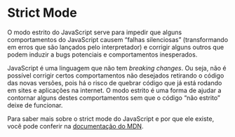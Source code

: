 # Strict Mode

O modo estrito do JavaScript serve para impedir que alguns comportamentos do JavaScript causem “falhas silenciosas” (transformando em erros que são lançados pelo interpretador) e corrigir alguns outros que podem induzir a bugs potenciais e comportamentos inesperados.

JavaScript é uma linguagem que não tem *breaking changes*. Ou seja, não é possível corrigir certos comportamentos não desejados retirando o código das novas versões, pois há o risco de quebrar código que já está rodando em sites e aplicações na internet. O modo estrito é uma forma de ajudar a contornar alguns destes comportamentos sem que o código “não estrito” deixe de funcionar.

Para saber mais sobre o strict mode do JavaScript e por que ele existe, você pode conferir na [documentação do MDN](https://developer.mozilla.org/pt-BR/docs/Web/JavaScript/Reference/Strict_mode).
